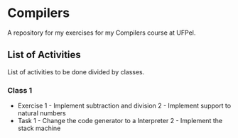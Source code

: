 # Compilers
A repository for my exercises for my Compilers course at UFPel.

## List of Activities
List of activities to be done divided by classes.

### Class 1
- Exercise
		1 - Implement subtraction and division
		2 - Implement support to natural numbers
- Task
		1 - Change the code generator to a Interpreter
		2 - Implement the stack machine

